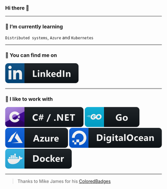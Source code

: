 ### Hi there 👋

---
### 🌱 I’m currently learning

`Distributed systems`, `Azure` and `Kubernetes`

---

### 📢 You can find me on

[![LinkedIn](https://raw.githubusercontent.com/MikeCodesDotNET/ColoredBadges/master/svg/social/linkedin.svg)](https://www.linkedin.com/in/dylanvangils/)

---

### 🚧 I like to work with

[![DotNet](https://raw.githubusercontent.com/MikeCodesDotNET/ColoredBadges/master/svg/dev/languages/csharp_dotnet.svg)](https://github.com/dotnet)
[![Go](https://raw.githubusercontent.com/MikeCodesDotNET/ColoredBadges/master/svg/dev/languages/go.svg)](https://github.com/golang)
[![Azure](https://raw.githubusercontent.com/MikeCodesDotNET/ColoredBadges/master/svg/dev/services/azure.svg)](https://azure.com)
[![DigitalOcean](https://raw.githubusercontent.com/MikeCodesDotNET/ColoredBadges/master/svg/dev/services/digitalocean.svg)](https://digitalocean.com)
[![Docker](https://raw.githubusercontent.com/MikeCodesDotNET/ColoredBadges/master/svg/dev/tools/docker.svg)](https://docker.com)

---

> Thanks to Mike James for his [ColoredBadges](https://github.com/MikeCodesDotNET/ColoredBadges)
<!--
**dylanvgils/dylanvgils** is a ✨ _special_ ✨ repository because its `README.md` (this file) appears on your GitHub profile.

Here are some ideas to get you started:

- 🔭 I’m currently working on ...
- 🌱 I’m currently learning ...
- 👯 I’m looking to collaborate on ...
- 🤔 I’m looking for help with ...
- 💬 Ask me about ...
- 📫 How to reach me: ...
- 😄 Pronouns: ...
- ⚡ Fun fact: ...
-->
